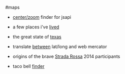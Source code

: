 #maps

* [center/zoom](http://johngravois.com/maps/center-zoom-helper.html) finder for jsapi

* a few places i've [lived](http://johngravois.com/maps/home.html)

* the great state of [texas](http://johngravois.com/maps/leafletGeoJson.html)

* translate [between](http://johngravois.com/maps/wgs84-webMercator.html) lat/long and web mercator

* origins of the brave [Strada Rossa](http://johngravois.com/maps/stradarossa.html) 2014 participants

* taco bell [finder](http://johngravois.com/maps/joy-food-finder.html)